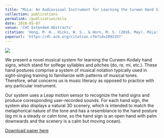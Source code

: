 ```yaml
---
title: "MiLa: An Audiovisual Instrument for Learning the Curwen Hand Signs"
collection: publications
permalink: /publication/mila
date: 2016-05-07
venue: 'CHI Extended Abstracts'
citation: 'Hong, M. H., Hicks, W. S., & Horn, M. S. (2016, May). MiLa: An Audiovisual Instrument for Learning the Curwen Hand Signs. In Proceedings of the 2016 CHI Conference Extended Abstracts on Human Factors in Computing Systems (pp. 1691-1697). ACM.'
paperurl: 'https://dl.acm.org/citation.cfm?id=2892357'
---
```


<img src='/images/milaposter.png'>

We present a novel musical system for learning the Curwen-Kodaly hand signs, which stand for solfege syllables and pitches (do, re, mi, etc.). These hand postures comprise a system of musical notation typically used in sight-singing training to familiarize with patterns of musical tones. Therefore, what concerns us is music literacy as opposed to practice with any particular instrument. 

Our system uses a Leap motion sensor to recognize the hand signs and produce corresponding user-recorded sounds. For each hand sign, the system also displays a natural 3D scenery, which is intended to match the metaphorical nature of the tone and has a resemblance to the hand posture (eg mi is a steady or calm tone, so the hand sign is an open hand with palm downwards and the scenery is a calm but moving ocean).

[Download paper here](files/mila.pdf)